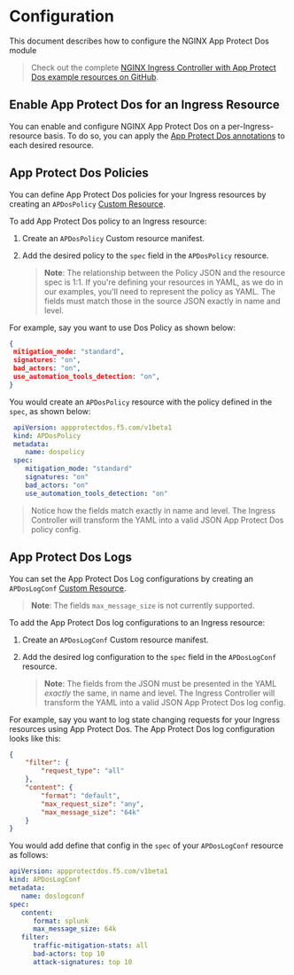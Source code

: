 # Configuration
This document describes how to configure the NGINX App Protect Dos module
> Check out the complete [NGINX Ingress Controller with App Protect Dos example resources on GitHub](https://github.com/nginxinc/kubernetes-ingress/tree/v1.11.0/examples/appprotect-dos).

## Enable App Protect Dos for an Ingress Resource

You can enable and configure NGINX App Protect Dos on a per-Ingress-resource basis. To do so, you can apply the [App Protect Dos annotations](/nginx-ingress-controller/configuration/ingress-resources/advanced-configuration-with-annotations/#app-protect-dos) to each desired resource.

## App Protect Dos Policies

You can define App Protect Dos policies for your Ingress resources by creating an `APDosPolicy` [Custom Resource](https://kubernetes.io/docs/concepts/extend-kubernetes/api-extension/custom-resources/).

 To add App Protect Dos policy to an Ingress resource:

1. Create an `APDosPolicy` Custom resource manifest.
2. Add the desired policy to the `spec` field in the `APDosPolicy` resource.

   > **Note**: The relationship between the Policy JSON and the resource spec is 1:1. If you're defining your resources in YAML, as we do in our examples, you'll need to represent the policy as YAML. The fields must match those in the source JSON exactly in name and level.

  For example, say you want to use Dos Policy as shown below:

  ```json
  {
   mitigation_mode: "standard",
   signatures: "on",
   bad_actors: "on",
   use_automation_tools_detection: "on",
  }
  ```

  You would create an `APDosPolicy` resource with the policy defined in the `spec`, as shown below:

  ```yaml
   apiVersion: appprotectdos.f5.com/v1beta1
   kind: APDosPolicy
   metadata:
      name: dospolicy
   spec:
      mitigation_mode: "standard"
      signatures: "on"
      bad_actors: "on"
      use_automation_tools_detection: "on"
  ```

  > Notice how the fields match exactly in name and level. The Ingress Controller will transform the YAML into a valid JSON App Protect Dos policy config.

## App Protect Dos Logs

You can set the App Protect Dos Log configurations by creating an `APDosLogConf` [Custom Resource](https://kubernetes.io/docs/concepts/extend-kubernetes/api-extension/custom-resources/).

> **Note**: The fields `max_message_size` is not currently supported.

To add the App Protect Dos log configurations to an Ingress resource:

1. Create an `APDosLogConf` Custom resource manifest.
2. Add the desired log configuration to the `spec` field in the `APDosLogConf` resource.

   > **Note**: The fields from the JSON must be presented in the YAML *exactly* the same, in name and level. The Ingress Controller will transform the YAML into a valid JSON App Protect Dos log config.

For example, say you want to log state changing requests for your Ingress resources using App Protect Dos. The App Protect Dos log configuration looks like this:

```json
{
    "filter": {
        "request_type": "all"
    },
    "content": {
        "format": "default",
        "max_request_size": "any",
        "max_message_size": "64k"
    }
}
```

You would add define that config in the `spec` of your `APDosLogConf` resource as follows:

```yaml
apiVersion: appprotectdos.f5.com/v1beta1
kind: APDosLogConf
metadata:
   name: doslogconf
spec:
   content:
      format: splunk
      max_message_size: 64k
   filter:
      traffic-mitigation-stats: all
      bad-actors: top 10
      attack-signatures: top 10
```
